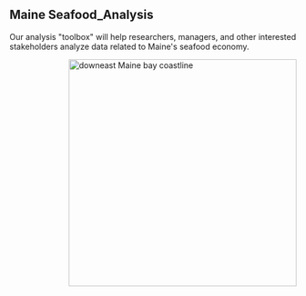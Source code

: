 ## Maine Seafood_Analysis

Our analysis "toolbox" will help researchers, managers, and other interested stakeholders analyze data related to Maine's seafood economy. 

<img style="float: right;" src="https://github.com/Social-Oceans-Lab/.github/blob/main/profile/downeastMainecoast.JPG" alt="downeast Maine bay coastline" width="400"> 
